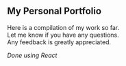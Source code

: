 ## My Personal Portfolio

Here is a compilation of my work so far.  
Let me know if you have any questions.  
Any feedback is greatly appreciated.  
  
*Done using React*
